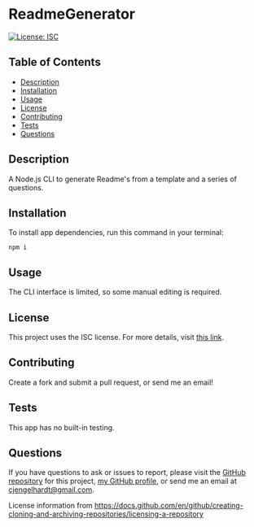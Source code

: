 # ReadmeGenerator
[![License: ISC](https://img.shields.io/badge/License-ISC-blue.svg)](https://opensource.org/licenses/ISC)

## Table of Contents
* [Description](#Description)
* [Installation](#Installation)
* [Usage](#Usage)
* [License](#License)
* [Contributing](#Contributing)
* [Tests](#Tests)
* [Questions](#Questions)

## Description
A Node.js CLI to generate Readme's from a template and a series of questions.

### 

## Installation
To install app dependencies, run this command in your terminal:
```
npm i
```

## Usage
The CLI interface is limited, so some manual editing is required.

## License
This project uses the ISC license. For more details, visit [this link](https://opensource.org/licenses/ISC).

## Contributing
Create a fork and submit a pull request, or send me an email!

## Tests
This app has no built-in testing.

## Questions
If you have questions to ask or issues to report, please visit the [GitHub repository](https://github.com/ziieng/ReadmeGenerator) for this project, [my GitHub profile](https://github.com/ziieng), or send me an email at cjengelhardt@gmail.com.


License information from https://docs.github.com/en/github/creating-cloning-and-archiving-repositories/licensing-a-repository